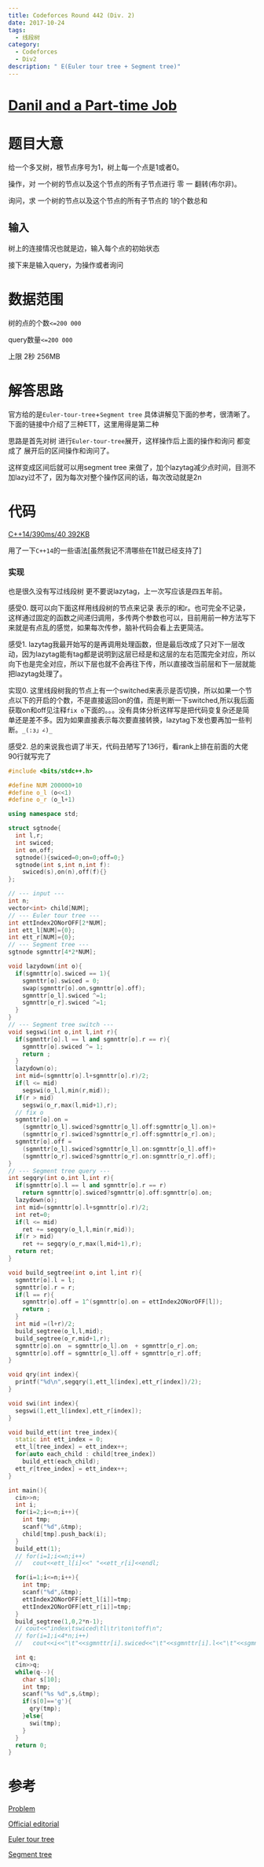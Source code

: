 ```yaml
---
title: Codeforces Round 442 (Div. 2)
date: 2017-10-24
tags:
  - 线段树
category:
  - Codeforces
  - Div2
description: " E(Euler tour tree + Segment tree)"
---
```


# [Danil and a Part-time Job](https://codeforces.com/contest/877/problem/E)

# 题目大意

给一个多叉树，根节点序号为1，树上每一个点是1或者0。

操作，对 一个树的节点以及这个节点的所有子节点进行 零 一 翻转(布尔非)。

询问，求 一个树的节点以及这个节点的所有子节点的 1的个数总和

## 输入

树上的连接情况也就是边，输入每个点的初始状态

接下来是输入query，为操作或者询问

# 数据范围

树的点的个数`<=200 000`

query数量`<=200 000`

上限 2秒 256MB

# 解答思路

官方给的是`Euler-tour-tree`+`Segment tree` 具体讲解见下面的参考，很清晰了。下面的链接中介绍了三种ETT，这里用得是第二种

思路是首先对树 进行`Euler-tour-tree`展开，这样操作后上面的操作和询问 都变成了 展开后的区间操作和询问了。

这样变成区间后就可以用segment tree 来做了，加个lazytag减少点时间，目测不加lazy过不了，因为每次对整个操作区间的话，每次改动就是2n

# 代码

[C++14/390ms/40 392KB](http://codeforces.com/contest/877/submission/31694632)

用了一下`C++14`的一些语法[虽然我记不清哪些在11就已经支持了]

### 实现

也是很久没有写过线段树 更不要说lazytag，上一次写应该是四五年前。

感受0. 既可以向下面这样用线段树的节点来记录 表示的l和r。也可完全不记录，这样通过固定的函数之间递归调用，多传两个参数也可以，目前用前一种方法写下来就是有点乱的感觉，如果每次传参，脑补代码会看上去更简洁。

感受1. lazytag我最开始写的是再调用处理函数，但是最后改成了只对下一层改动，因为lazytag能有tag都是说明到这层已经是和这层的左右范围完全对应，所以向下也是完全对应，所以下层也就不会再往下传，所以直接改当前层和下一层就能把lazytag处理了。

实现0. 这里线段树我的节点上有一个switched来表示是否切换，所以如果一个节点以下的开启的个数，不是直接返回on的值，而是判断一下switched,所以我后面获取on和off见注释`fix o`下面的。。。没有具体分析这样写是把代码变复杂还是简单还是差不多。因为如果直接表示每次要直接转换，lazytag下发也要再加一些判断。`_(:з」∠)_`

感受2. 总的来说我也调了半天，代码丑陋写了136行，看rank上排在前面的大佬 90行就写完了

```c++
#include <bits/stdc++.h>

#define NUM 200000+10
#define o_l (o<<1)
#define o_r (o_l+1)

using namespace std;

struct sgtnode{
  int l,r;
  int swiced;
  int on,off;
  sgtnode(){swiced=0;on=0;off=0;}
  sgtnode(int s,int n,int f):
    swiced(s),on(n),off(f){}
};

// --- input ---
int n;
vector<int> child[NUM];
// --- Euler tour tree ---
int ettIndex2ONorOFF[2*NUM];
int ett_l[NUM]={0};
int ett_r[NUM]={0};
// --- Segment tree ---
sgtnode sgmnttr[4*2*NUM];

void lazydown(int o){
  if(sgmnttr[o].swiced == 1){
    sgmnttr[o].swiced = 0;
    swap(sgmnttr[o].on,sgmnttr[o].off);
    sgmnttr[o_l].swiced ^=1;
    sgmnttr[o_r].swiced ^=1;
  }
}
// --- Segment tree switch ---
void segswi(int o,int l,int r){
  if(sgmnttr[o].l == l and sgmnttr[o].r == r){
    sgmnttr[o].swiced ^= 1;
    return ;
  }
  lazydown(o);
  int mid=(sgmnttr[o].l+sgmnttr[o].r)/2;
  if(l <= mid)
    segswi(o_l,l,min(r,mid));
  if(r > mid)
    segswi(o_r,max(l,mid+1),r);
  // fix o
  sgmnttr[o].on =
    (sgmnttr[o_l].swiced?sgmnttr[o_l].off:sgmnttr[o_l].on)+
    (sgmnttr[o_r].swiced?sgmnttr[o_r].off:sgmnttr[o_r].on);
  sgmnttr[o].off =
    (sgmnttr[o_l].swiced?sgmnttr[o_l].on:sgmnttr[o_l].off)+
    (sgmnttr[o_r].swiced?sgmnttr[o_r].on:sgmnttr[o_r].off);
}
// --- Segment tree query ---
int segqry(int o,int l,int r){
  if(sgmnttr[o].l == l and sgmnttr[o].r == r)
    return sgmnttr[o].swiced?sgmnttr[o].off:sgmnttr[o].on;
  lazydown(o);
  int mid=(sgmnttr[o].l+sgmnttr[o].r)/2;
  int ret=0;
  if(l <= mid)
    ret += segqry(o_l,l,min(r,mid));
  if(r > mid)
    ret += segqry(o_r,max(l,mid+1),r);
  return ret;
}

void build_segtree(int o,int l,int r){
  sgmnttr[o].l = l;
  sgmnttr[o].r = r;
  if(l == r){
    sgmnttr[o].off = 1^(sgmnttr[o].on = ettIndex2ONorOFF[l]);
    return ;
  }
  int mid =(l+r)/2;
  build_segtree(o_l,l,mid);
  build_segtree(o_r,mid+1,r);
  sgmnttr[o].on  = sgmnttr[o_l].on  + sgmnttr[o_r].on;
  sgmnttr[o].off = sgmnttr[o_l].off + sgmnttr[o_r].off;
}

void qry(int index){
  printf("%d\n",segqry(1,ett_l[index],ett_r[index])/2);
}

void swi(int index){
  segswi(1,ett_l[index],ett_r[index]);
}

void build_ett(int tree_index){
  static int ett_index = 0;
  ett_l[tree_index] = ett_index++;
  for(auto each_child : child[tree_index])
    build_ett(each_child);
  ett_r[tree_index] = ett_index++;
}

int main(){
  cin>>n;
  int i;
  for(i=2;i<=n;i++){
    int tmp;
    scanf("%d",&tmp);
    child[tmp].push_back(i);
  }
  build_ett(1);
  // for(i=1;i<=n;i++)
  //   cout<<ett_l[i]<<" "<<ett_r[i]<<endl;

  for(i=1;i<=n;i++){
    int tmp;
    scanf("%d",&tmp);
    ettIndex2ONorOFF[ett_l[i]]=tmp;
    ettIndex2ONorOFF[ett_r[i]]=tmp;
  }
  build_segtree(1,0,2*n-1);
  // cout<<"index\tswiced\tl\tr\ton\toff\n";
  // for(i=1;i<4*n;i++)
  //   cout<<i<<"\t"<<sgmnttr[i].swiced<<"\t"<<sgmnttr[i].l<<"\t"<<sgmnttr[i].r<<"\t"<<sgmnttr[i].on<<"\t"<<sgmnttr[i].off<<endl;

  int q;
  cin>>q;
  while(q--){
    char s[10];
    int tmp;
    scanf("%s %d",s,&tmp);
    if(s[0]=='g'){
      qry(tmp);
    }else{
      swi(tmp);
    }
  }
  return 0;
}
```

# 参考

[Problem](http://codeforces.com/contest/877/problem/E)

[Official editorial](http://codeforces.com/blog/entry/55362)

[Euler tour tree](http://codeforces.com/blog/entry/18369)

[Segment tree](https://en.wikipedia.org/wiki/Segment_tree)
